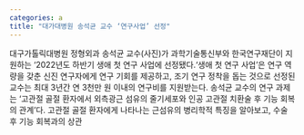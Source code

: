 ```yaml
---
categories: a
title: "대가대병원 송석균 교수 ‘연구사업’ 선정"
---
```

대구가톨릭대병원 정형외과 송석균 교수(사진)가 과학기술통신부와 한국연구재단이 지원하는 ‘2022년도 하반기 생애 첫 연구 사업에 선정됐다.‘생애 첫 연구 사업’은 연구 역량을 갖춘 신진 연구자에게 연구 기회를 제공하고, 조기 연구 정착을 돕는 것으로 선정된 교수는 최대 3년간 연 3천만 원 이내의 연구비를 지원받는다. 송석균 교수의 연구 과제는 ‘고관절 골절 환자에서 외측광근 섬유의 줄기세포와 인공 고관절 치환술 후 기능 회복의 관계’다. 고관절 골절 환자에게 나타나는 근섬유의 병리학적 특징을 알아보고, 수술 후 기능 회복과의 상관
